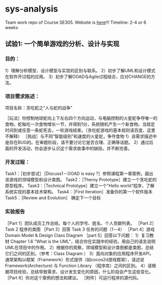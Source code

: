 sys-analysis
============

Team work repo of Course SE305.
Website is [here](http://ss.sysu.edu.cn/~pml/se305/2013spring/hw_lab.html)!!!
Timeline: 2-4 or 6 weeks

## 试验1: 一个简单游戏的分析、设计与实现

### 目的：

1）理解分析模型、设计模型与实现的区别与联系。
2）初步了解UML和设计模式在软件开过程的应用。
3）初步了解OOAD与Agile过程结合，应对CHANGE的方法。

### 项目需求陈述：

项目名称：贪吃蛇之“人与蛇的战争” 

［玩法］你控制地球蛇向上下左右四个方向运动，与电脑控制的火星蛇争夺唯一的食物。蛇每吃一次食物增长一节，并得到1分，系统随机产生一个新食物。当规定时间到或任意一条蛇死去，一轮游戏结束。（贪吃蛇游戏的基本规则请百度，这里不解释）
［挑战］与不同“智能级别”和速度的火星蛇，争夺食物
1）该需求描述中是存在BUG的。在审题阶段，请不要讨论它是否合理、正确等话题。
2）通过后面的开发活动，你会逐步认识这个需求故事中的缺陷，并不断完善。 

### 开发过程：

Task1：［初步尝试］［Discuss1－OOAD is easy ?］参照课程第一章案例，画出该游戏的领域模型和设计类图。
Task2：［Theroy Prototype］建立一个贪吃蛇的原型程序。
Task3：［Technical Prototype］建立一个"Hello world“程序，了解系统实现的基本技术架构。
Task4：［First Iteration］准备你的第一个软件版本
Task5：［Review and Evolution］ 确定下一个目标

### 实验报告

［Part 1］团队成员工作总结。每个人的学号、姓名、个人贡献列表。
［Part 2］Task 2 程序的类图
［Part 3］回答 Task 3 任务的问题（1－4）
［Part 4］游戏 Domain Model & Design Class Diagram 
［part 5］回答以下问题：
1）复习教材 Chapter 1.6 "What is the UML"，结合你在实践中的经验，用自己的语言说明UML在项目中的作用。
2）根据你的观察，领域模型和设计类图都是类图，总结它们之间的区别。（参考：Class Diagram ）
3）面向对象的应用程序开发API，通常架构以框架（Framework）形式提供（如cocos2d游戏框架），请述说 Framework(Archecture) 与 Function Library （程序库）之间的区别。
4）请根据项目经验，总结导致需求、设计发生变化的原因，什么阶段会产生这些变化。
［Part 6］你对这个案例的想法和建议。
［附件］可运行程序的源代码。


